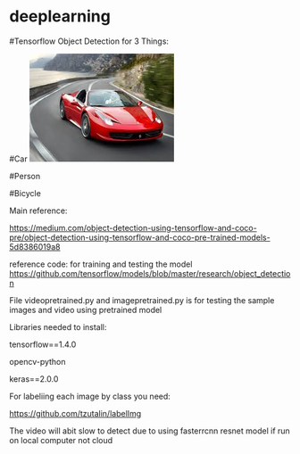 # deeplearning

#Tensorflow Object Detection for 3 Things:

 #Car
![Repo_List](screenshots/ferari2.jpg)
        
        
#Person



#Bicycle




  
Main reference:

https://medium.com/object-detection-using-tensorflow-and-coco-pre/object-detection-using-tensorflow-and-coco-pre-trained-models-5d8386019a8


reference code: for training and testing the model
https://github.com/tensorflow/models/blob/master/research/object_detection


File videopretrained.py and imagepretrained.py is for testing the sample images and video using pretrained model


Libraries needed to install:

tensorflow==1.4.0


opencv-python


keras==2.0.0


For labeliing each image by class you need:


https://github.com/tzutalin/labelImg



The video will  abit slow to detect due to using fasterrcnn resnet model if run on local computer not cloud




